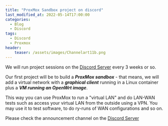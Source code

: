 ```yaml
---
title: "ProxMox Sandbox project on discord"
last_modified_at: 2022-05-14T17:00:00
categories:
  - Blog
  - Discord
tags:
  - Discord
  - Proxmox
header:
    teaser: /assets/images/Channelart11b.png
---
```


We will run project sessions on the <a href="https://discord.com/invite/DXnfBUG">Discord Server</a> every 3 weeks or so.

Our first project will be to build a ***ProxMox sandbox*** - that means, we will add a virtual network with a ***graphical client*** running in a Linux container plus a ***VM running an OpenWrt image***.

This way you can use ProxMox to run a "virtual LAN" and do LAN-WAN tests such as access your virtual LAN from the outside using a VPN. You may use it to test software, to do ry-runs of WAN configurations and so on.

Please check the announcement channel on the <a href="https://discord.com/invite/DXnfBUG">Discord Server</a>
